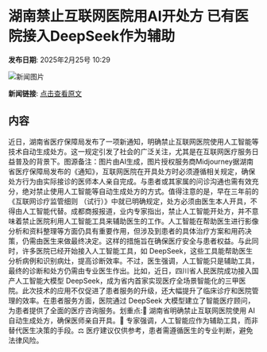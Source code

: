 # ​湖南禁止互联网医院用AI开处方 已有医院接入DeepSeek作为辅助

**发布日期**: 2025年2月25号 10:29

![新闻图片](https://pic.chinaz.com/picmap/202307181418295015_2.jpg)

**新闻链接**: [点击查看原文](https://www.aibase.com/zh/news/15682)

## 内容

近日，湖南省医疗保障局发布了一项新通知，明确禁止互联网医院使用人工智能等技术自动生成处方。这一规定引发了社会的广泛关注，尤其是在互联网医疗服务日益普及的背景下。图源备注：图片由AI生成，图片授权服务商Midjourney据湖南省医疗保障局发布的《通知》，互联网医院在开具处方时必须遵循相关规定，确保处方行为由实际接诊的医师本人亲自完成。与患者或其家属的问诊沟通也需有效充分，绝对禁止使用人工智能等自动生成处方的方式。值得注意的是，早在三年前的《互联网诊疗监管细则 （试行）》中就已明确规定，处方必须由医生本人开具，不得由人工智能代替。成都商报报道，业内专家指出，禁止人工智能开处方，并不意味着禁止医院利用人工智能工具来辅助医生的工作。人工智能在帮助医生进行影像分析和资料整理等方面仍具有重要作用，但涉及到患者的具体治疗方案和用药决策，仍需由医生来做最终决定。这样的措施旨在确保医疗安全与患者权益。与此同时，许多医院已经开始接入人工智能工具，如 DeepSeek，这些工具能帮助医生分析病例和识别病灶，提高诊断效率。不过，医生强调，人工智能只是辅助工具，最终的诊断和处方仍需由专业医生作出。比如，近日，四川省人民医院成功接入国产人工智能大模型 DeepSeek，成为省内首家实现医疗全场景智能化的三甲医院。此次技术的应用不仅促进了患者服务的升级，还大幅提升了临床诊疗和医院管理的效率。在患者服务方面，医院通过 DeepSeek 大模型建立了智能医疗顾问，为患者提供了全面的医疗咨询服务。划重点:📜 湖南省明确禁止互联网医院使用 AI 自动生成处方，确保医师亲自开具。🤖 专家强调，人工智能应作为辅助工具，而非替代医生决策的手段。⚖️ 医疗建议仅供参考，患者需遵循医生的专业判断，避免法律风险。
